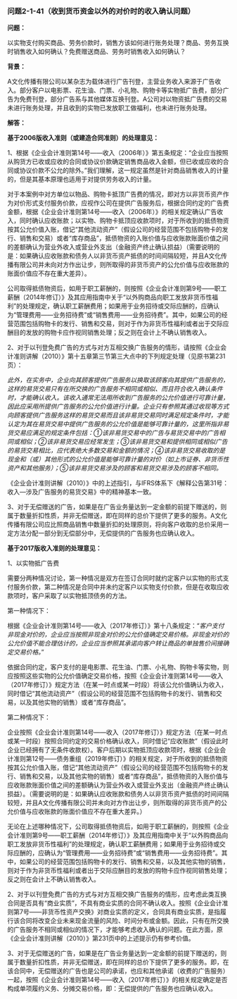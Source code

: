 ### 问题2-1-41（收到货币资金以外的对价时的收入确认问题）

**问题：**

以实物支付购买商品、劳务价款时，销售方该如何进行账务处理？商品、劳务互换时销售收入如何确认？免费赠送商品、劳务时销售收入如何确认？

**背景：**

A文化传播有限公司以某杂志为载体进行广告刊登，主营业务收入来源于广告收入。部分客户以电影票、花生油、门票、小礼物、购物卡等实物抵广告费，部分广告为免费刊登，部分广告系与其他媒体互换刊登。A公司对以物资抵广告费的交易未进行账务处理，并且收到的实物已发放职工做福利，也未进行账务处理。

**解答：**

**基于2006版收入准则（或建造合同准则）的处理意见：**

1、根据《企业会计准则第14号——收入（2006年）》第五条规定：“企业应当按照从购货方已收或应收的合同或协议价款确定销售商品收入金额，但已收或应收的合同或协议价款不公允的除外。”我们理解，这一规定虽然是针对商品销售收入的计量的，但是其基本原理也适用于对提供劳务收入的计量。

对于本案例中对方单位以物品、购物卡抵顶广告费的情况，即对方以非货币资产作为对价形式支付服务价款，应视作公司在提供广告服务后，根据合同约定的广告费金额，根据《企业会计准则第14号——收入（2006年）》的相关规定确认广告收入，同时确认应收账款；以实物、购物卡抵顶应收款项时，对于所收到的抵债物资按其公允价值入账，借记“其他流动资产”（假设公司的经营范围不包括购物卡的发行、销售和交易）或者“库存商品”，抵债物资的入账价值与应收账款账面价值之间的差额确认为营业外收入或营业外支出（金融资产终止确认损益）（需要说明的是：如果确认应收账款和债务人以非货币资产抵债的时间间隔较短，并且A文化传播有限公司并未向对方作出让步，则所取得的非货币资产的公允价值与应收账款的账面价值应不存在重大差异）。

公司取得抵债物资后，如用于职工薪酬的，则按照《企业会计准则第9号——职工薪酬（2014年修订）》及其应用指南中关于“以外购商品向职工发放非货币性福利”的处理规定，确认职工薪酬费用；如果用于业务招待或交际应酬的，应确认为“管理费用——业务招待费”或“销售费用——业务招待费”。其中，如果公司的经营范围包括购物卡的发行、销售和交易，则对于作为非货币性福利或者出于交际应酬目的发放的购物卡应作视同销售处理；反之则在会计上不确认销售收入。

2、对于以刊登免费广告的方式与对方互相交换广告服务的情形，请按照《企业会计准则讲解（2010）》第十五章第三节第三大点中的下列规定处理（见原书第231页）：

*此外，在实务中，企业向其顾客提供广告服务以换取该顾客向其提供广告服务的，这样的易货交易只有在所交换的广告服务不相同或相似、而且符合收入确认条件时，才能确认收入。该收入通常无法用所收到广告服务的公允价值进行可靠计量，因此应采用所提供广告服务的公允价值进行计量。企业只有参照其通过收现等方式向顾客提供广告服务这样的易货交易而且该非易货交易同时满足规定条件时，才能认定为其在易货交易中提供广告服务的公允价值是能够可靠计量的，这里所指非易货交易应满足的规定条件包括：①该非易货交易中的广告与易货交易中的广告相同或相似；②该非易货交易应经常发生；③该非易货交易和提供相同或相似广告的易货交易相比，应代表绝大多数交易和金额的情况；④该非易货交易收取的是现金和（或）其他形式的公允价值是能够可靠计量的对价（如上市证券、非货币性资产和其他服务）；⑤该非易货交易涉及的顾客和易货交易涉及的顾客不相同。*

《企业会计准则讲解（2010）》中的上述指引，与IFRS体系下《解释公告第31号：收入—涉及广告服务的易货交易》中的精神基本一致。

3、对于无偿赠送的广告，如果是在广告业务量达到一定金额的前提下赠送的，则属于数量折扣性质，并非无偿赠送，即在同样的总价下提供了更多的服务。A文化传播有限公司应比照商品销售中数量折扣的处理原则，将向客户收取的总价采用一定方法分配一部分到无偿部分中，无偿提供的广告服务也应确认收入。

**基于2017版收入准则的处理意见：**

1、以实物抵广告费

需要分两种情况讨论，第一种情况是双方在签订合同时就约定客户以实物的形式支付服务价款，第二种情况是合同中并未约定客户以实物支付价款，但是在收取应收款项时，客户采取了以实物抵顶债务的方法。

第一种情况下：

根据《企业会计准则第14号——收入（2017年修订）》第十八条规定：“*客户支付非现金对价的，企业应当按照非现金对价的公允价值确定交易价格。非现金对价的公允价值不能合理估计的，企业应当参照其承诺向客户转让商品的单独售价间接确定交易价格。*”

依据合同约定，客户支付的是电影票、花生油、门票、小礼物、购物卡等实物，则应按照这些实物的公允价值确定交易价格，按照《企业会计准则第14号——收入（2017年修订）》规定方法（在某一时点或某一时段）将该公允价值确认为收入，同时借记“其他流动资产”（假设公司的经营范围不包括购物卡的发行、销售和交易，以及其他实物的销售）或者“库存商品”。

第二种情况下：

企业按照《企业会计准则第14号——收入（2017年修订）》规定方法（在某一时点或某一时段）按照合同约定的交易价格确认收入，同时借记“应收账款”（假设此时企业已经拥有了无条件收款权）。客户后期以实物抵顶应收款项时，根据《企业会计准则第12号——债务重组（2019年修订）》的相关规定，对于所收到的抵债物资按其公允价值入账，借记“其他流动资产”（假设公司的经营范围不包括购物卡的发行、销售和交易，以及其他实物的销售）或者“库存商品”，抵债物资的入账价值与应收账款账面价值之间的差额确认为营业外收入或营业外支出（金融资产终止确认损益）。（需要说明的是：如果确认应收账款和债务人以非货币资产抵债的时间间隔较短，并且A文化传播有限公司并未向对方作出让步，则所取得的非货币资产的公允价值与应收账款的账面价值应不存在重大差异。）

无论在上述哪种情况下，公司取得抵债物资后，如用于职工薪酬的，则按照《企业会计准则第9号——职工薪酬（2014年修订）》及其应用指南中关于“以外购商品向职工发放非货币性福利”的处理规定，确认职工薪酬费用；如果用于业务招待或交际应酬的，应确认为“管理费用——业务招待费”或“销售费用——业务招待费”。其中，如果公司的经营范围包括购物卡的发行、销售和交易，以及其他实物的销售，则对于作为非货币性福利或者出于交际应酬目的发放的购物卡应作视同销售处理；反之则在会计上不确认销售收入。

2、对于以刊登免费广告的方式与对方互相交换广告服务的情形，应考虑此类互换合同是否具有“商业实质”，不具有商业实质的合同不确认收入。按照《企业会计准则第7号——非货币性资产交换》对商业实质的定义，合同具有商业实质，是指履行该合同将改变企业未来现金流量的风险、时间分布或金额。因此，只有在所交换的广告服务不相同或相似的情况下，才能够考虑收入确认的问题。在此方面，原《企业会计准则讲解（2010）》第231页中的上述提示仍有参考价值。

3、对于无偿赠送的广告，如果是在广告业务量达到一定金额的前提下赠送的，则属于数量折扣性质，并非无偿赠送，即在同样的总价下提供了更多的服务。即，在该合同中，无偿赠送的广告也是公司的承诺，也应和其他承诺（收费的广告服务）一起，按照《企业会计准则第14号——收入（2017年修订）》的相关规定确定是否构成单项履约义务、分摊交易价格，即：无偿提供的广告服务也应确认收入。